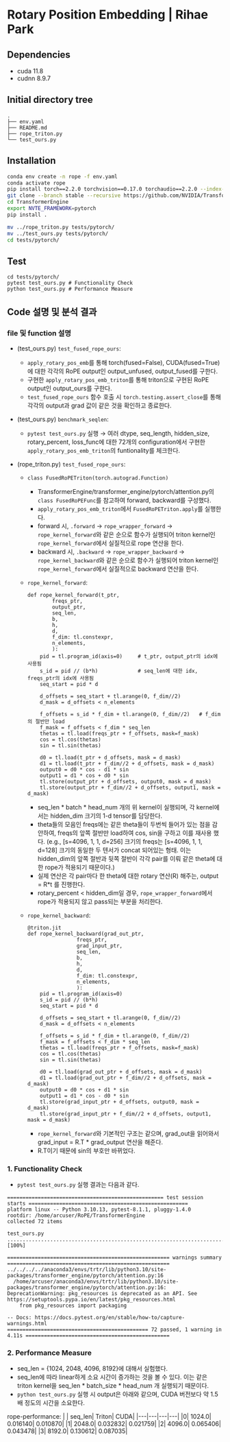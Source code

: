 # Rotary Position Embedding | Rihae Park

## Dependencies
- cuda 11.8
- cudnn 8.9.7

## Initial directory tree
```
.
├── env.yaml
├── README.md
├── rope_triton.py
└── test_ours.py
```

## Installation
```bash
conda env create -n rope -f env.yaml
conda activate rope
pip install torch==2.2.0 torchvision==0.17.0 torchaudio==2.2.0 --index-url https://download.pytorch.org/whl/cu118
git clone --branch stable --recursive https://github.com/NVIDIA/TransformerEngine.git
cd TransformerEngine
export NVTE_FRAMEWORK=pytorch
pip install .

mv ../rope_triton.py tests/pytorch/
mv ../test_ours.py tests/pytorch/
cd tests/pytorch/
```

## Test
```
cd tests/pytorch/
pytest test_ours.py # Functionality Check 
python test_ours.py # Performance Measure
```

## Code 설명 및 분석 결과

### file 및 function 설명

- (test_ours.py) `test_fused_rope_ours`:
    - `apply_rotary_pos_emb`를 통해 torch(fused=False), CUDA(fused=True)에 대한 각각의 RoPE output인 output_unfused, output_fused를 구한다.
    - 구현한 `apply_rotary_pos_emb_triton`를 통해 triton으로 구현된 RoPE output인 output_ours를 구한다.
    - `test_fused_rope_ours` 함수 호출 시 `torch.testing.assert_close`를 통해 각각의 output과 grad 값이 같은 것을 확인하고 종료한다.

- (test_ours.py) `benchmark_seqlen`:
    - `pytest test_ours.py` 실행 &rarr; 여러 dtype, seq_length, hidden_size, rotary_percent, loss_func에 대한 72개의 configuration에서 구현한 `apply_rotary_pos_emb_triton`의 funtionality를 체크한다.

- (rope_triton.py) `test_fused_rope_ours`:
    - `class FusedRoPETriton(torch.autograd.Function)`
        - TransformerEngine/transformer_engine/pytorch/attention.py의 `class FusedRoPEFunc`를 참고하여 forward, backward를 구성했다.
        - `apply_rotary_pos_emb_triton`에서 `FusedRoPETriton.apply`를 실행한다.
        - forward 시, `.forward` &rarr; `rope_wrapper_forward` &rarr; `rope_kernel_forward`와 같은 순으로 함수가 실행되어 triton kernel인 `rope_kernel_forward`에서 실질적으로 rope 연산을 한다.
        - backward 시, `.backward` &rarr; `rope_wrapper_backward` &rarr; `rope_kernel_backward`와 같은 순으로 함수가 실행되어 triton kernel인 `rope_kernel_forward`에서 실질적으로 backward 연산을 한다.

    - `rope_kernel_forward`: 
        ```
        def rope_kernel_forward(t_ptr, 
                freqs_ptr, 
                output_ptr, 
                seq_len,
                b,
                h,
                d,
                f_dim: tl.constexpr,
                n_elements,
                ):
            pid = tl.program_id(axis=0)     # t_ptr, output_ptr의 idx에 사용됨
            s_id = pid // (b*h)             # seq_len에 대한 idx, freqs_ptr의 idx에 사용됨
            seq_start = pid * d
            
            d_offsets = seq_start + tl.arange(0, f_dim//2)
            d_mask = d_offsets < n_elements

            f_offsets = s_id * f_dim + tl.arange(0, f_dim//2)   # f_dim의 절반만 load
            f_mask = f_offsets < f_dim * seq_len
            thetas = tl.load(freqs_ptr + f_offsets, mask=f_mask)
            cos = tl.cos(thetas)
            sin = tl.sin(thetas)
            
            d0 = tl.load(t_ptr + d_offsets, mask = d_mask)
            d1 = tl.load(t_ptr + f_dim//2 + d_offsets, mask = d_mask)
            output0 = d0 * cos - d1 * sin
            output1 = d1 * cos + d0 * sin
            tl.store(output_ptr + d_offsets, output0, mask = d_mask)
            tl.store(output_ptr + f_dim//2 + d_offsets, output1, mask = d_mask)
        ```
        - seq_len * batch * head_num 개의 위 kernel이 실행되며, 각 kernel에서는 hidden_dim 크기의 1-d tensor를 담당한다.
        - theta들의 모음인 freqs에는 같은 theta들이 두번씩 들어가 있는 점을 감안하여, freqs의 앞쪽 절반만 load하여 cos, sin을 구하고 이를 재사용 했다. (e.g., [s=4096, 1, 1, d=256] 크기의 freqs는 [s=4096, 1, 1, d=128] 크기의 동일한 두 텐서가 concat 되어있는 형태. 이는 hidden_dim의 앞쪽 절반과 뒷쪽 절반이 각각 pair를 이뤄 같은 theta에 대한 rope가 적용되기 때문이다.)
        - 실제 연산은 각 pair마다 한 theta에 대한 rotary 연산(R) 해주는, output = R*t 를 진행한다.
        - rotary_percent < hidden_dim일 경우, `rope_wrapper_forward`에서 rope가 적용되지 않고 pass되는 부분을 처리한다.
    - `rope_kernel_backward`: 
        ```
        @triton.jit
        def rope_kernel_backward(grad_out_ptr, 
                        freqs_ptr, 
                        grad_input_ptr, 
                        seq_len,
                        b,
                        h,
                        d,
                        f_dim: tl.constexpr,
                        n_elements,
                        ):
            pid = tl.program_id(axis=0)
            s_id = pid // (b*h)
            seq_start = pid * d
            
            d_offsets = seq_start + tl.arange(0, f_dim//2)
            d_mask = d_offsets < n_elements

            f_offsets = s_id * f_dim + tl.arange(0, f_dim//2)
            f_mask = f_offsets < f_dim * seq_len
            thetas = tl.load(freqs_ptr + f_offsets, mask=f_mask)
            cos = tl.cos(thetas)
            sin = tl.sin(thetas)
            
            d0 = tl.load(grad_out_ptr + d_offsets, mask = d_mask)
            d1 = tl.load(grad_out_ptr + f_dim//2 + d_offsets, mask = d_mask)
            output0 = d0 * cos + d1 * sin
            output1 = d1 * cos - d0 * sin
            tl.store(grad_input_ptr + d_offsets, output0, mask = d_mask)
            tl.store(grad_input_ptr + f_dim//2 + d_offsets, output1, mask = d_mask)
        ```
        - `rope_kernel_forward`와 기본적인 구조는 같으며, grad_out을 읽어와서 grad_input = R.T * grad_output 연산을 해준다.
        -  R.T이기 때문에 sin의 부호만 바뀌었다.

### 1. Functionality Check
- `pytest test_ours.py` 실행 결과는 다음과 같다.
```
=================================================== test session starts ====================================================
platform linux -- Python 3.10.13, pytest-8.1.1, pluggy-1.4.0
rootdir: /home/arcuser/RoPE/TransformerEngine
collected 72 items                                                                                                         

test_ours.py ........................................................................                                [100%]

===================================================== warnings summary =====================================================
../../../../anaconda3/envs/trtr/lib/python3.10/site-packages/transformer_engine/pytorch/attention.py:16
  /home/arcuser/anaconda3/envs/trtr/lib/python3.10/site-packages/transformer_engine/pytorch/attention.py:16: DeprecationWarning: pkg_resources is deprecated as an API. See https://setuptools.pypa.io/en/latest/pkg_resources.html
    from pkg_resources import packaging

-- Docs: https://docs.pytest.org/en/stable/how-to/capture-warnings.html
============================================== 72 passed, 1 warning in 4.11s ===============================================
```

### 2. Performance Measure
- seq_len = {1024, 2048, 4096, 8192}에 대해서 실험했다. 
- seq_len에 따라 linear하게 소요 시간이 증가하는 것을 볼 수 있다. 이는 같은 triton kernel을 seq_len * batch_size * head_num 개 실행되기 때문이다.
- `python test_ours.py` 실행 시 output은 아래와 같으며, CUDA 버전보다 약 1.5배 정도의 시간을 소요한다.

rope-performance:
| | seq_len|    Triton|      CUDA|
|---|---|---|---|
|0|  1024.0|  0.016140|  0.010870|
|1|  2048.0|  0.032832|  0.021759|
|2|  4096.0|  0.065406|  0.043478|
|3|  8192.0|  0.130612|  0.087035|
